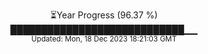 <p align="center">
⏳Year Progress (96.37 %) <br>
████████████████████████████▁▁ <br>
<sub>Updated: Mon, 18 Dec 2023 18:21:03 GMT</sub>
</p>

